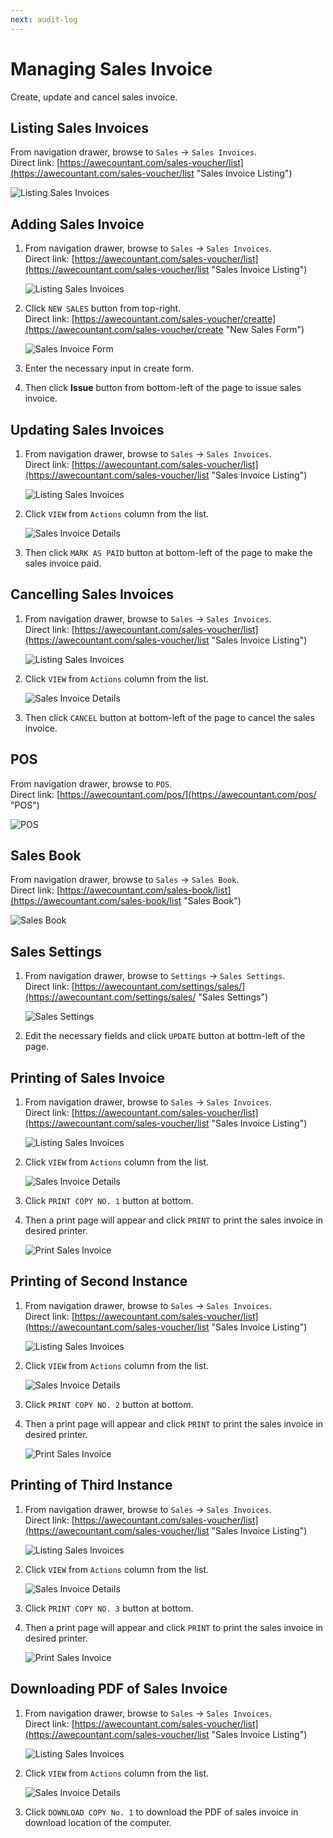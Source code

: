 ```yaml
---
next: audit-log
---
```


# Managing Sales Invoice

Create, update and cancel sales invoice.

## Listing Sales Invoices
From navigation drawer, browse to `Sales` → `Sales Invoices`.  
Direct link: [https://awecountant.com/sales-voucher/list](https://awecountant.com/sales-voucher/list "Sales Invoice Listing")

   ![Listing Sales Invoices](~@assets/img/guide/sales_invoice_list.jpg)

## Adding Sales Invoice
1. From navigation drawer, browse to `Sales` → `Sales Invoices`.  
Direct link: [https://awecountant.com/sales-voucher/list](https://awecountant.com/sales-voucher/list "Sales Invoice Listing")

   ![Listing Sales Invoices](~@assets/img/guide/sales_invoice_list.jpg)

2. Click `NEW SALES` button from top-right.  
Direct link:  [https://awecountant.com/sales-voucher/creatte](https://awecountant.com/sales-voucher/create "New Sales Form")

	![Sales Invoice Form](~@assets/img/guide/sales_invoice_create_form.jpg)

3. Enter the necessary input in create form.

4. Then click **Issue** button from bottom-left of the page to issue sales invoice.

## Updating Sales Invoices
1. From navigation drawer, browse to `Sales` → `Sales Invoices`.  
Direct link: [https://awecountant.com/sales-voucher/list](https://awecountant.com/sales-voucher/list "Sales Invoice Listing")

   ![Listing Sales Invoices](~@assets/img/guide/sales_invoice_list.jpg)

2. Click `VIEW`  from `Actions` column from the list.

	![Sales Invoice Details](~@assets/img/guide/sales_invoice_details.jpg)

3. Then click `MARK AS PAID` button at bottom-left of the page to make the sales invoice paid.

## Cancelling Sales Invoices
1. From navigation drawer, browse to `Sales` → `Sales Invoices`.  
Direct link: [https://awecountant.com/sales-voucher/list](https://awecountant.com/sales-voucher/list "Sales Invoice Listing")

   ![Listing Sales Invoices](~@assets/img/guide/sales_invoice_list.jpg)

2. Click `VIEW`  from `Actions` column from the list.

	![Sales Invoice Details](~@assets/img/guide/sales_invoice_details.jpg)

3. Then click `CANCEL` button at bottom-left of the page to cancel the sales invoice.

## POS
From navigation drawer, browse to `POS`.  
Direct link: [https://awecountant.com/pos/](https://awecountant.com/pos/ "POS")

   ![POS](~@assets/img/guide/pos.jpg)

## Sales Book
From navigation drawer, browse to `Sales` → `Sales Book`.  
Direct link: [https://awecountant.com/sales-book/list](https://awecountant.com/sales-book/list "Sales Book")

   ![Sales Book](~@assets/img/guide/sales_book.jpg)

## Sales Settings
1. From navigation drawer, browse to `Settings` → `Sales Settings`.  
Direct link: [https://awecountant.com/settings/sales/](https://awecountant.com/settings/sales/ "Sales Settings")

   ![Sales Settings](~@assets/img/guide/sales_settings.jpg)

2. Edit the necessary fields and click `UPDATE` button at bottm-left of the page.

## Printing of Sales Invoice
1. From navigation drawer, browse to `Sales` → `Sales Invoices`.  
Direct link: [https://awecountant.com/sales-voucher/list](https://awecountant.com/sales-voucher/list "Sales Invoice Listing")

   ![Listing Sales Invoices](~@assets/img/guide/sales_invoice_list.jpg)

2. Click `VIEW`  from `Actions` column from the list.

	![Sales Invoice Details](~@assets/img/guide/sales_invoice_details.jpg)

3. Click `PRINT COPY NO. 1` button at bottom.

4. Then a print page will appear and click `PRINT` to print the sales invoice in desired printer.

	![Print Sales Invoice](~@assets/img/guide/sales_invoice_print.jpg)

## Printing of Second Instance
1. From navigation drawer, browse to `Sales` → `Sales Invoices`.  
Direct link: [https://awecountant.com/sales-voucher/list](https://awecountant.com/sales-voucher/list "Sales Invoice Listing")

   ![Listing Sales Invoices](~@assets/img/guide/sales_invoice_list.jpg)

2. Click `VIEW`  from `Actions` column from the list.

	![Sales Invoice Details](~@assets/img/guide/sales_invoice_details_instance_2.jpg)

3. Click `PRINT COPY NO. 2` button at bottom.

4. Then a print page will appear and click `PRINT` to print the sales invoice in desired printer.

	![Print Sales Invoice](~@assets/img/guide/sales_invoice_print_instance_2.jpg)

## Printing of Third Instance
1. From navigation drawer, browse to `Sales` → `Sales Invoices`.  
Direct link: [https://awecountant.com/sales-voucher/list](https://awecountant.com/sales-voucher/list "Sales Invoice Listing")

   ![Listing Sales Invoices](~@assets/img/guide/sales_invoice_list.jpg)

2. Click `VIEW`  from `Actions` column from the list.

	![Sales Invoice Details](~@assets/img/guide/sales_invoice_details_instance_3.jpg)

3. Click `PRINT COPY NO. 3` button at bottom.

4. Then a print page will appear and click `PRINT` to print the sales invoice in desired printer.

	![Print Sales Invoice](~@assets/img/guide/sales_invoice_print_instance_3.jpg)

## Downloading PDF of Sales Invoice
1. From navigation drawer, browse to `Sales` → `Sales Invoices`.  
Direct link: [https://awecountant.com/sales-voucher/list](https://awecountant.com/sales-voucher/list "Sales Invoice Listing")

   ![Listing Sales Invoices](~@assets/img/guide/sales_invoice_list.jpg)

2. Click `VIEW`  from `Actions` column from the list.

	![Sales Invoice Details](~@assets/img/guide/sales_invoice_details.jpg)

3. Click `DOWNLOAD COPY No. 1` to download the PDF of sales invoice in download location of the computer.

